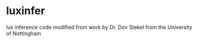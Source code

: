 # luxinfer
lux inference code modified from work by Dr. Dov Stekel from the University of Nottingham
